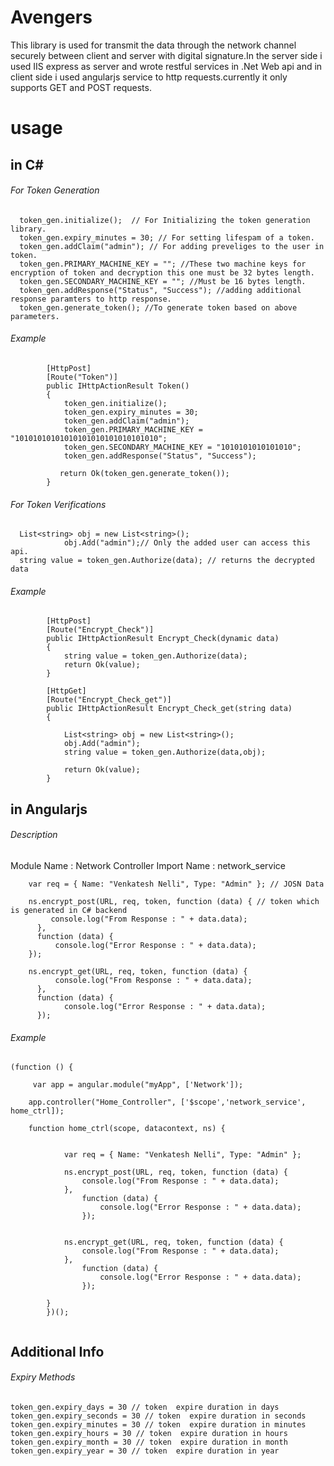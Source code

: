 # Avengers

This library is used for transmit the data through the network channel securely between client and server with digital signature.In the server side i used IIS express as server and wrote restful services in .Net Web api and in client side i used angularjs service to http requests.currently it only supports GET and POST requests.

# usage

## in C#

###### For Token Generation

```
  token_gen.initialize();  // For Initializing the token generation library.
  token_gen.expiry_minutes = 30; // For setting lifespam of a token. 
  token_gen.addClaim("admin"); // For adding preveliges to the user in token. 
  token_gen.PRIMARY_MACHINE_KEY = ""; //These two machine keys for encryption of token and decryption this one must be 32 bytes length.
  token_gen.SECONDARY_MACHINE_KEY = ""; //Must be 16 bytes length.
  token_gen.addResponse("Status", "Success"); //adding additional response paramters to http response.
  token_gen.generate_token(); //To generate token based on above parameters.
```
###### Example

```
        [HttpPost]
        [Route("Token")]
        public IHttpActionResult Token()
        {
            token_gen.initialize();
            token_gen.expiry_minutes = 30;
            token_gen.addClaim("admin");
            token_gen.PRIMARY_MACHINE_KEY = "10101010101010101010101010101010";
            token_gen.SECONDARY_MACHINE_KEY = "1010101010101010";
            token_gen.addResponse("Status", "Success");

           return Ok(token_gen.generate_token());
        }
   ```     

###### For Token Verifications
```
  List<string> obj = new List<string>();
            obj.Add("admin");// Only the added user can access this api. 
  string value = token_gen.Authorize(data); // returns the decrypted data
```
###### Example 

```
        [HttpPost]
        [Route("Encrypt_Check")]
        public IHttpActionResult Encrypt_Check(dynamic data)
        {
            string value = token_gen.Authorize(data);
            return Ok(value);
        }

        [HttpGet]
        [Route("Encrypt_Check_get")]
        public IHttpActionResult Encrypt_Check_get(string data)
        {

            List<string> obj = new List<string>();
            obj.Add("admin");
            string value = token_gen.Authorize(data,obj);

            return Ok(value);
        }
```

## in Angularjs

###### Description

Module Name : Network
Controller Import Name : network_service

```
    var req = { Name: "Venkatesh Nelli", Type: "Admin" }; // JOSN Data
    
    ns.encrypt_post(URL, req, token, function (data) { // token which is generated in C# backend 
         console.log("From Response : " + data.data);
      },
      function (data) {
          console.log("Error Response : " + data.data);
    });

    ns.encrypt_get(URL, req, token, function (data) {
          console.log("From Response : " + data.data);
      },
      function (data) {
            console.log("Error Response : " + data.data);
      });

```

###### Example

```
(function () {

     var app = angular.module("myApp", ['Network']);

    app.controller("Home_Controller", ['$scope','network_service', home_ctrl]);

    function home_ctrl(scope, datacontext, ns) {


            var req = { Name: "Venkatesh Nelli", Type: "Admin" };

            ns.encrypt_post(URL, req, token, function (data) {
                console.log("From Response : " + data.data);
            },
                function (data) {
                    console.log("Error Response : " + data.data);
                });


            ns.encrypt_get(URL, req, token, function (data) {
                console.log("From Response : " + data.data);
            },
                function (data) {
                    console.log("Error Response : " + data.data);
                });

        }
        })();
        
```

## Additional Info

###### Expiry Methods
```
token_gen.expiry_days = 30 // token  expire duration in days 
token_gen.expiry_seconds = 30 // token  expire duration in seconds
token_gen.expiry_minutes = 30 // token  expire duration in minutes
token_gen.expiry_hours = 30 // token  expire duration in hours
token_gen.expiry_month = 30 // token  expire duration in month
token_gen.expiry_year = 30 // token  expire duration in year
```


